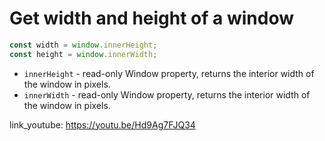 # Get width and height of a window

```javascript
const width = window.innerHeight;
const height = window.innerWidth;
```

- `innerHeight` - read-only Window property, returns the interior width of the window in pixels.
- `innerWidth` - read-only Window property, returns the interior width of the window in pixels.


link_youtube: https://youtu.be/Hd9Ag7FJQ34

